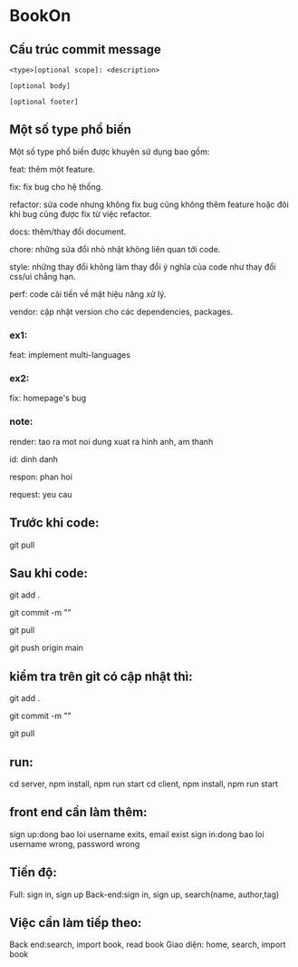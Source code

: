 # BookOn

## Cấu trúc commit message

`<type>[optional scope]: <description>`

`[optional body]`

`[optional footer]`

## Một số type phổ biến
Một số type phổ biến được khuyên sử dụng bao gồm:

feat: thêm một feature.

fix: fix bug cho hệ thống.

refactor: sửa code nhưng không fix bug cũng không thêm feature hoặc đôi khi bug cũng được fix từ việc refactor.

docs: thêm/thay đổi document.

chore: những sửa đổi nhỏ nhặt không liên quan tới code.

style: những thay đổi không làm thay đổi ý nghĩa của code như thay đổi css/ui chẳng hạn.

perf: code cải tiến về mặt hiệu năng xử lý.

vendor: cập nhật version cho các dependencies, packages.

### ex1:
feat: implement multi-languages
### ex2:
fix: homepage's bug



### note:
render: tao ra mot noi dung xuat ra hinh anh, am thanh 

id: dinh danh 

respon: phan hoi 

request: yeu cau

## Trước khi code:
git pull

## Sau khi code:
git add .

git commit -m ""

git pull

git push origin main

## kiểm tra trên git có cập nhật thì:
git add .

git commit -m ""

git pull

## run:
cd server, npm install, npm run start
cd client, npm install, npm run start 

## front end cần làm thêm:
sign up:dong bao loi username exits, email exist
sign in:dong bao loi username wrong, password wrong

## Tiến độ: 
Full: sign in, sign up 
Back-end:sign in, sign up, search(name, author,tag) 

## Việc cần làm tiếp theo:
Back end:search, import book, read book
Giao diện: home, search, import book

